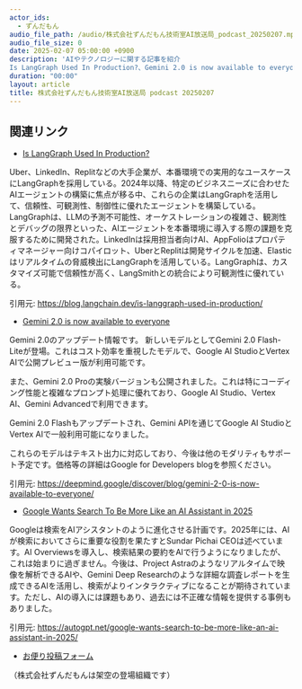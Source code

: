 ```yaml
---
actor_ids:
  - ずんだもん
audio_file_path: /audio/株式会社ずんだもん技術室AI放送局_podcast_20250207.mp3
audio_file_size: 0
date: 2025-02-07 05:00:00 +0900
description: 'AIやテクノロジーに関する記事を紹介  
Is LangGraph Used In Production?、Gemini 2.0 is now available to everyone、Google Wants Search To Be More Like an AI Assistant in 2025'
duration: "00:00"
layout: article
title: 株式会社ずんだもん技術室AI放送局 podcast 20250207
---
```


## 関連リンク


- [Is LangGraph Used In Production?](https://blog.langchain.dev/is-langgraph-used-in-production/)  


Uber、LinkedIn、Replitなどの大手企業が、本番環境での実用的なユースケースにLangGraphを採用している。2024年以降、特定のビジネスニーズに合わせたAIエージェントの構築に焦点が移る中、これらの企業はLangGraphを活用して、信頼性、可観測性、制御性に優れたエージェントを構築している。LangGraphは、LLMの予測不可能性、オーケストレーションの複雑さ、観測性とデバッグの限界といった、AIエージェントを本番環境に導入する際の課題を克服するために開発された。LinkedInは採用担当者向けAI、AppFolioはプロパティマネージャー向けコパイロット、UberとReplitは開発サイクルを加速、Elasticはリアルタイムの脅威検出にLangGraphを活用している。LangGraphは、カスタマイズ可能で信頼性が高く、LangSmithとの統合により可観測性に優れている。


引用元: https://blog.langchain.dev/is-langgraph-used-in-production/


- [Gemini 2.0 is now available to everyone](https://deepmind.google/discover/blog/gemini-2-0-is-now-available-to-everyone/)  


Gemini 2.0のアップデート情報です。
新しいモデルとしてGemini 2.0 Flash-Liteが登場。これはコスト効率を重視したモデルで、Google AI StudioとVertex AIで公開プレビュー版が利用可能です。

また、Gemini 2.0 Proの実験バージョンも公開されました。これは特にコーディング性能と複雑なプロンプト処理に優れており、Google AI Studio、Vertex AI、Gemini Advancedで利用できます。

Gemini 2.0 Flashもアップデートされ、Gemini APIを通じてGoogle AI StudioとVertex AIで一般利用可能になりました。

これらのモデルはテキスト出力に対応しており、今後は他のモダリティもサポート予定です。価格等の詳細はGoogle for Developers blogを参照ください。


引用元: https://deepmind.google/discover/blog/gemini-2-0-is-now-available-to-everyone/


- [Google Wants Search To Be More Like an AI Assistant in 2025](https://autogpt.net/google-wants-search-to-be-more-like-an-ai-assistant-in-2025/)  


Googleは検索をAIアシスタントのように進化させる計画です。2025年には、AIが検索においてさらに重要な役割を果たすとSundar Pichai CEOは述べています。AI Overviewsを導入し、検索結果の要約をAIで行うようになりましたが、これは始まりに過ぎません。今後は、Project Astraのようなリアルタイムで映像を解析できるAIや、Gemini Deep Researchのような詳細な調査レポートを生成できるAIを活用し、検索がよりインタラクティブになることが期待されています。ただし、AIの導入には課題もあり、過去には不正確な情報を提供する事例もありました。


引用元: https://autogpt.net/google-wants-search-to-be-more-like-an-ai-assistant-in-2025/



- [お便り投稿フォーム](https://forms.gle/ffg4JTfqdiqK62qf9)

（株式会社ずんだもんは架空の登場組織です）

